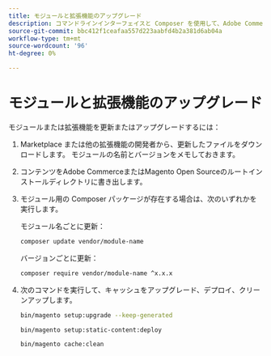 ```yaml
---
title: モジュールと拡張機能のアップグレード
description: コマンドラインインターフェイスと Composer を使用して、Adobe CommerceおよびMagento Open Sourceモジュールと拡張機能をアップグレードします。
source-git-commit: bbc412f1ceafaa557d223aabfd4b2a381d6ab04a
workflow-type: tm+mt
source-wordcount: '96'
ht-degree: 0%

---
```



# モジュールと拡張機能のアップグレード

モジュールまたは拡張機能を更新またはアップグレードするには：

1. Marketplace または他の拡張機能の開発者から、更新したファイルをダウンロードします。 モジュールの名前とバージョンをメモしておきます。

1. コンテンツをAdobe CommerceまたはMagento Open Sourceのルートインストールディレクトリに書き出します。

1. モジュール用の Composer パッケージが存在する場合は、次のいずれかを実行します。

   モジュール名ごとに更新：

   ```bash
   composer update vendor/module-name
   ```

   バージョンごとに更新：

   ```bash
   composer require vendor/module-name ^x.x.x
   ```

1. 次のコマンドを実行して、キャッシュをアップグレード、デプロイ、クリーンアップします。

   ```bash
   bin/magento setup:upgrade --keep-generated
   ```

   ```bash
   bin/magento setup:static-content:deploy
   ```

   ```bash
   bin/magento cache:clean
   ```

